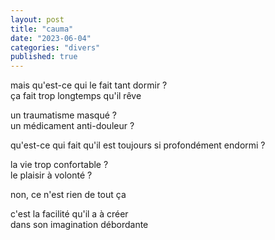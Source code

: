 ```yaml
---
layout: post
title: "cauma"
date: "2023-06-04"
categories: "divers"
published: true
---
```


mais qu'est-ce qui le fait tant dormir ?  
ça fait trop longtemps qu'il rêve  

un traumatisme masqué ?  
un médicament anti-douleur ?  

qu'est-ce qui fait qu'il est toujours si profondément endormi ?  

la vie trop confortable ?  
le plaisir à volonté ?  

non, ce n'est rien de tout ça  

c'est la facilité qu'il a à créer  
dans son imagination débordante  
